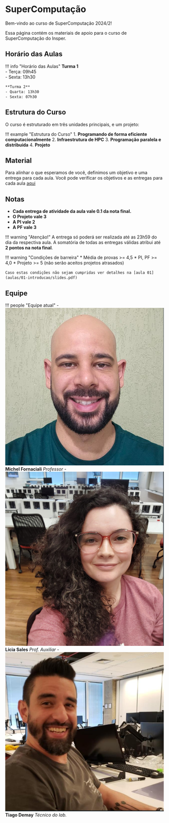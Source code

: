 # SuperComputação
Bem-vindo ao curso de SuperComputação 2024/2!

Essa página contém os materiais de apoio para o curso de SuperComputação do Insper.

## Horário das Aulas

!!! info "Horário das Aulas"
    **Turma 1**  
    - Terça: 09h45  
    - Sexta: 13h30
    
    **Turma 2**  
    - Quarta: 13h30  
    - Sexta: 07h30

## Estrutura do Curso

O curso é estruturado em três unidades principais, e um projeto:

!!! example "Estrutura do Curso"
    1. **Programando de forma eficiente computacionalmente**
    2. **Infraestrutura de HPC**
    3. **Programação paralela e distribuída**
    4. **Projeto**

## Material

Para alinhar o que esperamos de você, definimos um objetivo e uma entrega para cada aula. Você pode verificar os objetivos e as entregas para cada aula [aqui](entregas/index.md)



## Notas

- **Cada entrega de atividade da aula vale 0.1 da nota final.**
- **O Projeto vale 3**
- **A PI vale 2**
- **A PF vale 3**

!!! warning "Atenção!"
    A entrega só poderá ser realizada até as 23h59 do dia da respectiva aula. 
    A somatória de todas as entregas válidas atribui até **2 pontos na nota final**.

!!! warning "Condições de barreira"
    * Média de provas >= 4,5
    * PI, PF >= 4,0
    * Projeto >= 5 (não serão aceitos projetos atrasados)

    Caso estas condições não sejam cumpridas ver detalhes na [aula 01](aulas/01-introducao/slides.pdf)


## Equipe

!!! people "Equipe atual"
    - ![Michel](equipe/michel.png) **Michel Fornaciali** *Professor*
    - ![Lícia](equipe/licia.png) **Lícia Sales** *Prof. Auxiliar*
    - ![Demay](equipe/demay.png) **Tiago Demay** *Técnico do lab.*
  

